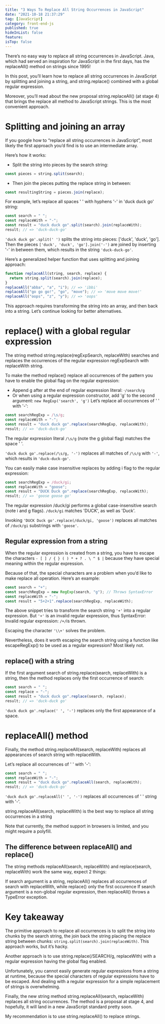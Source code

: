 ```yaml
---
title: "3 Ways To Replace All String Occurrences in JavaScript"
date: "2021-10-18 21:37:29"
tag: [JavaScript]
category: front-end-js
published: true
hideInList: false
feature:
isTop: false
---
```


There’s no easy way to replace all string occurrences in JavaScript. Java, which had served an inspiration for JavaScript in the first days, has the replaceAll() method on strings since 1995!

In this post, you’ll learn how to replace all string occurrences in JavaScript by splitting and joining a string, and string.replace() combined with a global regular expression.

Moreover, you’ll read about the new proposal string.replaceAll() (at stage 4) that brings the replace all method to JavaScript strings. This is the most convenient approach.

# Splitting and joining an array

If you google how to “replace all string occurrences in JavaScript”, most likely the first approach you’d find is to use an intermediate array.

Here’s how it works:

- Split the string into pieces by the search string:

```javascript
const pieces = string.split(search);
```

- Then join the pieces putting the replace string in between:

```javascript
const resultingString = pieces.join(replace);
```

For example, let’s replace all spaces ' ' with hyphens '-' in 'duck duck go' string:

```javascript
const search = " ";
const replaceWith = "-";
const result = "duck duck go".split(search).join(replaceWith);
result; // => 'duck-duck-go'
```

`'duck duck go'.split(' ')` splits the string into pieces: ['duck', 'duck', 'go'].
Then the pieces `['duck', 'duck', 'go'].join('-')` are joined by inserting '-' in between them, which results in the string `'duck-duck-go'`.

Here’s a generalized helper function that uses splitting and joining approach:

```javascript
function replaceAll(string, search, replace) {
  return string.split(search).join(replace);
}
replaceAll("abba", "a", "i"); // => 'ibbi'
replaceAll("go go go!", "go", "move"); // => 'move move move!'
replaceAll("oops", "z", "y"); // => 'oops'
```

This approach requires transforming the string into an array, and then back into a string. Let’s continue looking for better alternatives.

# replace() with a global regular expression

The string method string.replace(regExpSearch, replaceWith) searches and replaces the occurrences of the regular expression regExpSearch with replaceWith string.

To make the method replace() replace all occurrences of the pattern you have to enable the global flag on the regular expression:

- Append g after at the end of regular expression literal: ·`/search/g`
- Or when using a regular expression constructor, add 'g' to the second argument: `new RegExp('search', 'g')`
  Let’s replace all occurrences of ' ' with '-':

```javascript
const searchRegExp = /\s/g;
const replaceWith = "-";
const result = "duck duck go".replace(searchRegExp, replaceWith);
result; // => 'duck-duck-go'
```

The regular expression literal `/\s/g` (note the g global flag) matches the space ' '.

`'duck duck go'.replace(/\s/g, '-')` replaces all matches of `/\s/g` with `'-'`, which results in `'duck-duck-go'`.

You can easily make case insensitive replaces by adding i flag to the regular expression:

```javascript
const searchRegExp = /duck/gi;
const replaceWith = "goose";
const result = "DUCK Duck go".replace(searchRegExp, replaceWith);
result; // => 'goose goose go'
```

The regular expression /duck/gi performs a global case-insensitive search (note i and g flags). `/duck/gi` matches 'DUCK', as well as 'Duck'.

Invoking `'DUCK Duck go'.replace(/duck/gi, 'goose')` replaces all matches of `/duck/gi` substrings with `'goose'`.

## Regular expression from a string

When the regular expression is created from a string, you have to escape the characters `- [ ] / { } ( ) * + ? . \ ^ $ |` because they have special meaning within the regular expression.

Because of that, the special characters are a problem when you’d like to make replace all operation. Here’s an example:

```javascript
const search = "+";
const searchRegExp = new RegExp(search, "g"); // Throws SyntaxError
const replaceWith = "-";
const result = "5+2+1".replace(searchRegExp, replaceWith);
```

The above snippet tries to transform the search string `'+'` into a regular expression. But `'+'` is an invalid regular expression, thus SyntaxError: Invalid regular expression: `/+/`is thrown.

Escaping the character `'\\+'` solves the problem.

Nevertheless, does it worth escaping the search string using a function like escapeRegExp() to be used as a regular expression? Most likely not.

## replace() with a string

If the first argument search of string.replace(search, replaceWith) is a string, then the method replaces only the first occurrence of search:

```javascript
const search = " ";
const replace = "-";
const result = "duck duck go".replace(search, replace);
result; // => 'duck-duck go'
```

`'duck duck go'.replace(' ', '-')` replaces only the first appearance of a space.

# replaceAll() method

Finally, the method string.replaceAll(search, replaceWith) replaces all appearances of search string with replaceWith.

Let’s replace all occurrences of ' ' with '-':

```javascript
const search = " ";
const replaceWith = "-";
const result = "duck duck go".replaceAll(search, replaceWith);
result; // => 'duck-duck-go'
```

`'duck duck go'.replaceAll(' ', '-')` replaces all occurrences of ' ' string with '-'.

string.replaceAll(search, replaceWith) is the best way to replace all string occurrences in a string

Note that currently, the method support in browsers is limited, and you might require a polyfill.

## The difference between replaceAll() and replace()

The string methods replaceAll(search, replaceWith) and replace(search, replaceWith) work the same way, expect 2 things:

If search argument is a string, replaceAll() replaces all occurrences of search with replaceWith, while replace() only the first occurence
If search argument is a non-global regular expression, then replaceAll() throws a TypeError exception.

# Key takeaway

The primitive approach to replace all occurrences is to split the string into chunks by the search string, the join back the string placing the replace string between chunks: `string.split(search).join(replaceWith)`. This approach works, but it’s hacky.

Another approach is to use string.replace(/SEARCH/g, replaceWith) with a regular expression having the global flag enabled.

Unfortunately, you cannot easily generate regular expressions from a string at runtime, because the special characters of regular expressions have to be escaped. And dealing with a regular expression for a simple replacement of strings is overwhelming.

Finally, the new string method string.replaceAll(search, replaceWith) replaces all string occurrences. The method is a proposal at stage 4, and hopefully, it will land in a new JavaScript standard pretty soon.

My recommendation is to use string.replaceAll() to replace strings.
